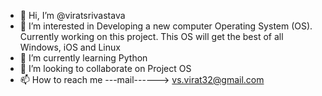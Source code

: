 - 👋 Hi, I’m @viratsrivastava
- 👀 I’m interested in Developing a new computer Operating System (OS). Currently working on this project. This OS will get the best of all Windows, iOS and Linux
- 🌱 I’m currently learning Python
- 💞️ I’m looking to collaborate on Project OS
- 📫 How to reach me ---mail------> vs.virat32@gmail.com

<!---
viratsrivastava/viratsrivastava is a ✨ special ✨ repository because its `README.md` (this file) appears on your GitHub profile.
You can click the Preview link to take a look at your changes.
--->
